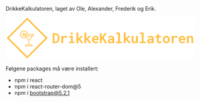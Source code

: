 DrikkeKalkulatoren, laget av Ole, Alexander, Frederik og Erik.

!["Logo"](/src/images/logo/logo.png)

Følgene packages må være installert:
- npm i react
- npm i react-router-dom@5
- npm i bootstrap@5.2.1